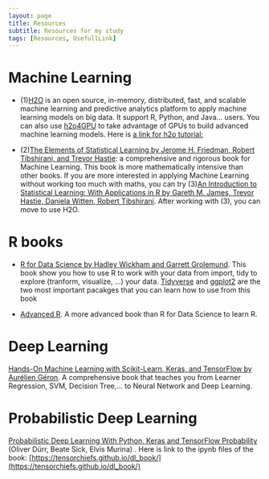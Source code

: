 ```yaml
---
layout: page
title: Resources
subtitle: Resources for my study 
tags: [Resources, UsefullLink]
---
```


# Machine Learning

- (1)[H2O](https://docs.h2o.ai/h2o/latest-stable/h2o-docs/welcome.html) is an open source, in-memory, distributed, fast, and scalable machine learning and predictive analytics platform to apply machine learning models on big data. It support R, Python, and Java... users. You can also use [h2o4GPU](https://www.h2o.ai/blog/h2o-ai-releases-h2o4gpu-the-fastest-collection-of-gpu-algorithms-on-the-market-to-expedite-machine-learning-in-python/) to take advantage of GPUs to build advanced machine learning models. Here is [a link for h2o tutorial:](https://docs.h2o.ai/h2o-tutorials/latest-stable/index.html)


- (2)[The Elements of Statistical Learning by Jerome H. Friedman, Robert Tibshirani, and Trevor Hastie](https://web.stanford.edu/~hastie/ElemStatLearn/): a comprehensive and rigorous book for Machine Learning. This book is more mathematically intensive than other books. If you are more interested in applying Machine Learning without working too much with maths, you can try (3)[An Introduction to Statistical Learning: With Applications in R by Gareth M. James, Trevor Hastie, Daniela Witten, Robert Tibshirani](https://book.huihoo.com/introduction-to-statistical-learning/code.html). After working with (3), you can move to use H2O. 

# R books

- [R for Data Science by Hadley Wickham and Garrett Grolemund](https://r4ds.had.co.nz/). This book show you how to use R to work with your data from import, tidy to explore (tranform, visualize, ...) your data. [Tidyverse](https://www.tidyverse.org/) and [ggplot2](https://ggplot2.tidyverse.org/) are the two most important pacakges that you can learn how to use from this book

- [Advanced R](https://adv-r.hadley.nz/). A more advanced book than R for Data Science to learn R.

# Deep Learning 

[Hands-On Machine Learning with Scikit-Learn, Keras, and TensorFlow by Aurélien Géron](https://www.oreilly.com/library/view/hands-on-machine-learning/9781492032632/). A comprehensive book that teaches you from Learner Regression, SVM, Decision Tree,... to Neural Network and Deep Learning. 

# Probabilistic Deep Learning

[Probabilistic Deep Learning With Python, Keras and TensorFlow Probability](https://www.manning.com/books/probabilistic-deep-learning) (Oliver Dürr, Beate Sick, Elvis Murina) . Here is link to the ipynb files of the book: [https://tensorchiefs.github.io/dl_book/](https://tensorchiefs.github.io/dl_book/)

